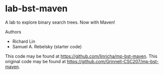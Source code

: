 # lab-bst-maven

A lab to explore binary search trees. Now with Maven!

Authors


* Richard Lin
* Samuel A. Rebelsky (starter code)

This code may be found at <https://github.com/linricha/mp-bst-maven>.
This original code may be found at <https://github.com/Grinnell-CSC207/mp-bst-maven>.
